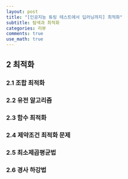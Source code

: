 ```yaml
---
layout: post
title: "[인공지능 튜링 테스트에서 딥러닝까지] 최적화"
subtitle: 탐색과 최적화
categories: 리뷰
comments: true
use_math: true
---
```


## 2 최적화

### 2.1 조합 최적화

### 2.2 유전 알고리즘

### 2.3 함수 최적화

### 2.4 제약조건 최적화 문제

### 2.5 최소제곱평균법

### 2.6 경사 하강법